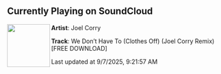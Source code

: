 ## Currently Playing on SoundCloud

[<img align="left" width="100" src="https://i1.sndcdn.com/artworks-lQYh4fMs76dWfh9n-Xvnw5w-t500x500.png">](https://soundcloud.com/joelcorry/clothesoff)

**Artist**: Joel Corry 

**Track**: We Don’t Have To (Clothes Off) (Joel Corry Remix) [FREE DOWNLOAD]

Last updated at 9/7/2025, 9:21:57 AM
